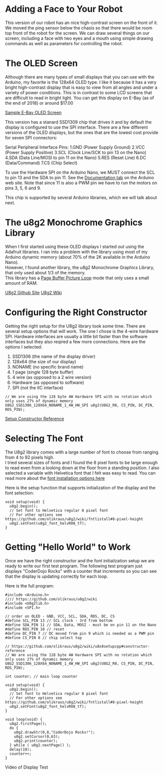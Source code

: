 # Adding a Face to Your Robot
This version of our robot has an nice high-contrast screen on the front of it.  We moved the ping
sensor below the chasis so that there would be room top front of the robot for the screen.  We
can draw several things on our screen, including a face with two eyes and a mouth using simple
drawing commands as well as parameters for controlling the robot.

# The OLED Screen
Although there are many types of small displays that you can use with the Arduino, my favorite
is the 128x64 OLED type.  I like it because it has a very bright high-contrast display that
is easy to view from all angles and under a variety of power conditions.  This is in contrast
to some LCD screens that are difficult to read in bright light.
You can get this display on E-Bay (as of the end of 2018) or around $17.00

[Sample E-Bay OLED Screen](https://www.ebay.com/itm/2-42-inch-OLED-Display-SSD1309-128x64-SPI-IIC-Serial-Port-Blue-For-Arduino-KO/283274161519)

This version has a stanard SSD1309 chip that drives it and by default the display is configured to use 
the SPI interface.  There are a few different versions of the OLED displays,
but the ones that are the lowest cost provide for seven SPI connectors:

Serial Peripheral Interface Pins:
1.GND (Power Supply Ground)
2.VCC (Power Supply Positive)
3.SCL (Clock Line/SCK to pin 13 on the Nano)
4.SDA (Data Line/MOSI to pin 11 on the Nano)
5.RES (Reset Line)
6.DC (Data/Command)
7.CS (Chip Select)

To use the Hardware SPI on the Arduino Nano, we MUST connect the SCL to pin 13 and the SDA to pin 11.
See the [Documentation tab](https://store.arduino.cc/usa/arduino-nano) on the Arduino web site.
Note that since 11 is also a PWM pin we have to run the motors on pins 3, 5, 6 and 9.

This chip is supported by several Arduino libraries, which we will talk about next.

# The u8g2 Monochrome Graphics Library

When I first started using these OLED displays I started out using the Adafruit libraries.  I ran into a problem with
the library using most of my Arduino dynamic memory (about 70% of the 2K available in the Arduino Nano).  
However, I found another library, the u8g2 Monochrome Graphics Library, that only used about 1/3 of the memory.  
This library has a 
[Page Buffer Picture Loop](https://github.com/olikraus/u8g2/wiki/setup_tutorial#page-buffer-mode-picture-loop)
mode that only uses a small amount of RAM.

[U8g2 Github Site](https://github.com/olikraus/U8g2_Arduino)
[U8g2 Wiki](https://github.com/olikraus/u8g2/wiki/u8g2install)

# Configuring the Right Constructor

Getting the right setup for the U8g2 library took some time.  There are several setup options that will work.
The one I chose is the 4-wire hardware SPI.  Hardware interfaces are usually a little bit faster than the software
interfaces but they also reqired a few more connections.  Here are the options I selected:

1. SSD1306 (the name of the display driver)
2. 128x64 (the size of our display)
3. NONAME (no specific brand name)
4. 1 page (single 128 byte buffer)
5. 4 wire (as opposed to a 2 wire version)
6. Hardware (as opposed to software)
7. SPI (not the IIC interface)

```
// We are using the 128 byte 4W Hardware SPI with no rotation which only uses 27% of dynamic memory
U8G2_SSD1306_128X64_NONAME_1_4W_HW_SPI u8g2(U8G2_R0, CS_PIN, DC_PIN, RDS_PIN);
```

[Setup Constructor Reference](https://github.com/olikraus/u8g2/wiki/u8x8setupcpp#constructor-reference)

# Selecting The Font
The U8g2 library comes with a large number of font to choose from ranging from 4 to 92 pixels high.  
I tried several sizes of fonts and I found the 8 pixel fonts to be large enough to read even from a
looking down at the floor from a standing position.  I also selected a variable with Helvetica font
that I felt was easy to read.
You can read more about the [font installation options here](https://github.com/olikraus/u8g2/wiki/fntlistall)

Here is the setup function that supports initialization of the display and the font selection:

```
void setup(void) {
  u8g2.begin();
  // Set font to Helvetica regular 8 pixel font
  // For other options see https://github.com/olikraus/u8g2/wiki/fntlistall#8-pixel-height
  u8g2.setFont(u8g2_font_helvR08_tf);
}
```

# Getting "Hello World" to Work
Once we have the right constructor and the font initialization setup we are ready to write our first test program.
The following test program just displays "CoderDojo Rocks" with a counter that increments so you can see
that the display is updating correctly for each loop.

Here is the full program:
```
#include <Arduino.h>
//// https://github.com/olikraus/u8g2/wiki
#include <U8g2lib.h>
#include <SPI.h>

// order on OLED - GND, VCC, SCL, SDA, RDS, DC, CS
#define SCL_PIN 13 // SCL clock - 3rd from bottom
#define SDA_PIN 11 // SDA, Data, MOSI - must be on pin 11 on the Nano
#define RDS_PIN 10 // reset
#define DC_PIN 7 // DC moved from pin 9 which is needed as a PWM pin
#define CS_PIN 8 // chip select top

// https://github.com/olikraus/u8g2/wiki/u8x8setupcpp#constructor-reference
// We are using the 128 byte 4W Hardware SPI with no rotation which only uses 27% of dynamic memory
U8G2_SSD1306_128X64_NONAME_1_4W_HW_SPI u8g2(U8G2_R0, CS_PIN, DC_PIN, RDS_PIN);

int counter; // main loop counter

void setup(void) {
  u8g2.begin();
  // Set font to Helvetica regular 8 pixel font
  // For other options see https://github.com/olikraus/u8g2/wiki/fntlistall#8-pixel-height
  u8g2.setFont(u8g2_font_helvR08_tf);
}

void loop(void) {
  u8g2.firstPage();
  do {    
    u8g2.drawStr(0,8,"CoderDojo Rocks!");
    u8g2.setCursor(0,63);
    u8g2.print(counter);
  } while ( u8g2.nextPage() );
  delay(10);
  counter++;
}
```
Video of Display Test



